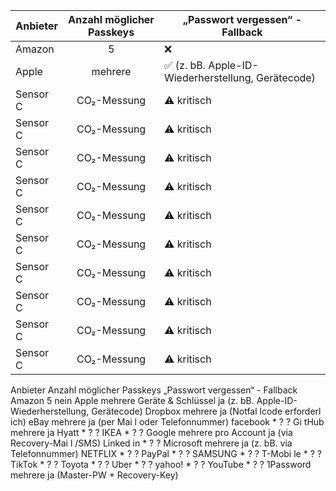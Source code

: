 | Anbieter        | Anzahl möglicher Passkeys       | „Passwort vergessen“ - Fallback     |
|-------------|:----------------:|------------|
| Amazon    | 5     | ❌  |
| Apple    | mehrere | ✅ (z. bB. Apple-ID-Wiederherstellung, Gerätecode) |
| Sensor C    | CO₂-Messung    | ⚠️ kritisch |
| Sensor C    | CO₂-Messung    | ⚠️ kritisch |
| Sensor C    | CO₂-Messung    | ⚠️ kritisch |
| Sensor C    | CO₂-Messung    | ⚠️ kritisch |
| Sensor C    | CO₂-Messung    | ⚠️ kritisch |
| Sensor C    | CO₂-Messung    | ⚠️ kritisch |
| Sensor C    | CO₂-Messung    | ⚠️ kritisch |
| Sensor C    | CO₂-Messung    | ⚠️ kritisch |
| Sensor C    | CO₂-Messung    | ⚠️ kritisch |
| Sensor C    | CO₂-Messung    | ⚠️ kritisch |




Anbieter Anzahl möglicher Passkeys „Passwort vergessen“ - Fallback
Amazon 5 nein
Apple mehrere Geräte & Schlüssel ja (z. bB. Apple-ID-Wiederherstellung, Gerätecode)
Dropbox mehrere ja (Notfal lcode erforderl ich)
eBay mehrere ja (per Mai l oder Telefonnummer)
facebook * ? ?
Gi tHub mehrere ja
Hyatt * ? ?
IKEA * ? ?
Google mehrere pro Account ja (via Recovery-Mai l /SMS)
Linked in * ? ?
Microsoft mehrere ja (z. bB. via Telefonnummer)
NETFLIX * ? ?
PayPal * ? ?
SAMSUNG * ? ?
T-Mobi le * ? ?
TikTok * ? ?
Toyota * ? ?
Uber * ? ?
yahoo! * ? ?
YouTube * ? ?
1Password mehrere ja (Master-PW + Recovery-Key)
